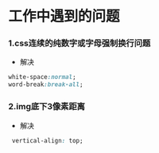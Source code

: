 # 工作中遇到的问题

### 1.css连续的纯数字或字母强制换行问题

- 解决
```css
white-space:normal;
word-break:break-all;
```

### 2.img底下3像素距离

- 解决
```css
 vertical-align: top;
```
